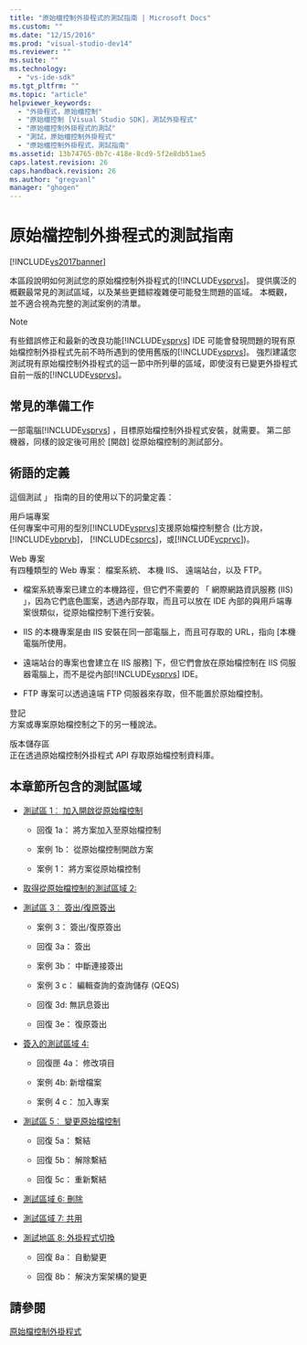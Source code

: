 ```yaml
---
title: "原始檔控制外掛程式的測試指南 | Microsoft Docs"
ms.custom: ""
ms.date: "12/15/2016"
ms.prod: "visual-studio-dev14"
ms.reviewer: ""
ms.suite: ""
ms.technology: 
  - "vs-ide-sdk"
ms.tgt_pltfrm: ""
ms.topic: "article"
helpviewer_keywords: 
  - "外掛程式，原始檔控制"
  - "原始檔控制 [Visual Studio SDK]，測試外掛程式"
  - "原始檔控制外掛程式的測試"
  - "測試，原始檔控制外掛程式"
  - "原始檔控制外掛程式，測試指南"
ms.assetid: 13b74765-0b7c-418e-8cd9-5f2e8db51ae5
caps.latest.revision: 26
caps.handback.revision: 26
ms.author: "gregvanl"
manager: "ghogen"
---
```

# 原始檔控制外掛程式的測試指南
[!INCLUDE[vs2017banner](../../code-quality/includes/vs2017banner.md)]

本區段說明如何測試您的原始檔控制外掛程式的[!INCLUDE[vsprvs](../../code-quality/includes/vsprvs_md.md)]。  提供廣泛的概觀最常見的測試區域，以及某些更錯綜複雜便可能發生問題的區域。  本概觀，並不適合視為完整的測試案例的清單。  
  
> [!NOTE]
>  有些錯誤修正和最新的改良功能[!INCLUDE[vsprvs](../../code-quality/includes/vsprvs_md.md)] IDE 可能會發現問題的現有原始檔控制外掛程式先前不時所遇到的使用舊版的[!INCLUDE[vsprvs](../../code-quality/includes/vsprvs_md.md)]。  強烈建議您測試現有原始檔控制外掛程式的這一節中所列舉的區域，即使沒有已變更外掛程式自前一版的[!INCLUDE[vsprvs](../../code-quality/includes/vsprvs_md.md)]。  
  
## 常見的準備工作  
 一部電腦[!INCLUDE[vsprvs](../../code-quality/includes/vsprvs_md.md)] ，目標原始檔控制外掛程式安裝，就需要。  第二部機器，同樣的設定後可用於 \[開啟\] 從原始檔控制的測試部分。  
  
## 術語的定義  
 這個測試 」 指南的目的使用以下的詞彙定義：  
  
 用戶端專案  
 任何專案中可用的型別[!INCLUDE[vsprvs](../../code-quality/includes/vsprvs_md.md)]支援原始檔控制整合 \(比方說， [!INCLUDE[vbprvb](../../code-quality/includes/vbprvb_md.md)]， [!INCLUDE[csprcs](../../data-tools/includes/csprcs_md.md)]，或[!INCLUDE[vcprvc](../../debugger/includes/vcprvc_md.md)]\)。  
  
 Web 專案  
 有四種類型的 Web 專案： 檔案系統、 本機 IIS、 遠端站台，以及 FTP。  
  
-   檔案系統專案已建立的本機路徑，但它們不需要的 「 網際網路資訊服務 \(IIS\) 」，因為它們底色圖案，透過內部存取，而且可以放在 IDE 內部的與用戶端專案很類似，從原始檔控制下進行安裝。  
  
-   IIS 的本機專案是由 IIS 安裝在同一部電腦上，而且可存取的 URL，指向 \[本機電腦所使用。  
  
-   遠端站台的專案也會建立在 IIS 服務\] 下，但它們會放在原始檔控制在 IIS 伺服器電腦上，而不是從內部[!INCLUDE[vsprvs](../../code-quality/includes/vsprvs_md.md)] IDE。  
  
-   FTP 專案可以透過遠端 FTP 伺服器來存取，但不能置於原始檔控制。  
  
 登記  
 方案或專案原始檔控制之下的另一種說法。  
  
 版本儲存區  
 正在透過原始檔控制外掛程式 API 存取原始檔控制資料庫。  
  
## 本章節所包含的測試區域  
  
-   [測試區 1︰ 加入開啟從原始檔控制](../../extensibility/internals/test-area-1-add-to-open-from-source-control.md)  
  
    -   回復 1a： 將方案加入至原始檔控制  
  
    -   案例 1b： 從原始檔控制開啟方案  
  
    -   案例 1： 將方案從原始檔控制  
  
-   [取得從原始檔控制的測試區域 2:](../../extensibility/internals/test-area-2-get-from-source-control.md)  
  
-   [測試區 3︰ 簽出\/復原簽出](../../extensibility/internals/test-area-3-check-out-undo-checkout.md)  
  
    -   案例 3： 簽出\/復原簽出  
  
    -   回復 3a： 簽出  
  
    -   案例 3b： 中斷連接簽出  
  
    -   案例 3 c： 編輯查詢的查詢儲存 \(QEQS\)  
  
    -   回復 3d: 無訊息簽出  
  
    -   回復 3e： 復原簽出  
  
-   [簽入的測試區域 4:](../../extensibility/internals/test-area-4-check-in.md)  
  
    -   回復匣 4a： 修改項目  
  
    -   案例 4b: 新增檔案  
  
    -   案例 4 c： 加入專案  
  
-   [測試區 5︰ 變更原始檔控制](../../extensibility/internals/test-area-5-change-source-control.md)  
  
    -   回復 5a： 繫結  
  
    -   回復 5b： 解除繫結  
  
    -   回復 5c： 重新繫結  
  
-   [測試區域 6: 刪除](../../extensibility/internals/test-area-6-delete.md)  
  
-   [測試區域 7: 共用](../../extensibility/internals/test-area-7-share.md)  
  
-   [測試地區 8: 外掛程式切換](../../extensibility/internals/test-area-8-plug-in-switching.md)  
  
    -   回復 8a： 自動變更  
  
    -   回復 8b： 解決方案架構的變更  
  
## 請參閱  
 [原始檔控制外掛程式](../../extensibility/source-control-plug-ins.md)